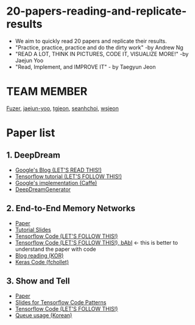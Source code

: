 # 20-papers-reading-and-replicate-results
* We aim to quickly read 20 papers and replicate their results.
* "Practice, practice, practice and do the dirty work" -by Andrew Ng
* "READ A LOT, THINK IN PICTURES, CODE IT, VISUALIZE MORE!" -by Jaejun Yoo
* "Read, Implement, and IMPROVE IT" - by Taegyun Jeon

# TEAM MEMBER

[Fuzer](https://github.com/FuZer), [jaejun-yoo](https://github.com/jaejun-yoo), [tgjeon](https://github.com/tgjeon), [seanhchoi](https://github.com/seanhchoi), [wsjeon](https://github.com/wsjeon)

# Paper list
## 1. DeepDream
* [Google's Blog (LET'S READ THIS!)](https://research.googleblog.com/2015/06/inceptionism-going-deeper-into-neural.html)
* [Tensorflow tutorial (LET'S FOLLOW THIS!)](https://github.com/tensorflow/tensorflow/blob/master/tensorflow/examples/tutorials/deepdream/deepdream.ipynb)
* [Google's implementation (Caffe)](https://github.com/google/deepdream)
* [DeepDreamGenerator](https://deepdreamgenerator.com)
## 2. End-to-End Memory Networks
* [Paper](https://arxiv.org/pdf/1503.08895v4.pdf)
* [Tutorial Slides](https://www.slideshare.net/carpedm20/ss-63116251)
* [Tensorflow Code (LET'S FOLLOW THIS!)](https://github.com/carpedm20/MemN2N-tensorflow)
* [Tensorflow Code (LET'S FOLLOW THIS!), bAbI](https://github.com/1202kbs/MemN2N-Tensorflow) <- this is better to understand the paper with code
* [Blog reading (KOR)](http://solarisailab.com/archives/690)
* [Keras Code (fchollet)](https://github.com/fchollet/keras/blob/master/examples/babi_memnn.py)
## 3. Show and Tell
* [Paper](https://arxiv.org/abs/1609.06647)
* [Slides for Tensorflow Code Patterns](https://wookayin.github.io/TensorFlowKR-2017-talk-bestpractice/ko/#1)
* [Tensorflow Code (LET'S FOLLOW THIS!)](https://github.com/tensorflow/models/tree/master/im2txt)
* [Queue usage (Korean)](http://bcho.tistory.com/1163)
